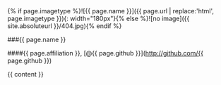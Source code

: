 <div class="blurb" markdown="block">
{% if page.imagetype %}![{{ page.name }}]({{ page.url | replace:'html', page.imagetype }}){: width="180px"}{% else %}![no image]({{ site.absoluteurl }}/404.jpg){% endif %}

###{{ page.name }}

####{{ page.affiliation }}, [@{{ page.github }}](http://github.com/{{ page.github }})

{{ content }}
</div>

